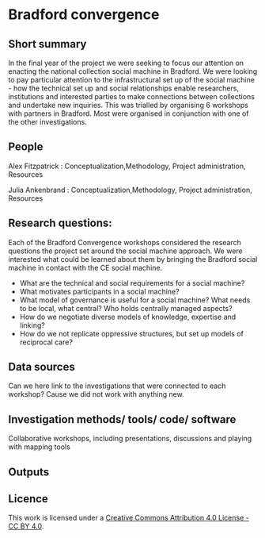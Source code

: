 # Bradford convergence

## Short summary
In the final year of the project we were seeking to focus our attention on enacting the national collection social machine in Bradford. We were looking to pay particular attention to the infrastructural set up of the social machine - how the technical set up and social relationships enable researchers, institutions and interested parties to make connections between collections and undertake new inquiries. This was trialled by organising 6 workshops with partners in Bradford. Most were organised in conjunction with one of the other investigations. 



## People 

Alex Fitzpatrick : Conceptualization,Methodology, Project administration, Resources

Julia Ankenbrand : Conceptualization,Methodology, Project administration, Resources



## Research questions:
Each of the Bradford Convergence workshops considered the research questions the project set around the social machine approach. We were interested what could be learned about them by bringing the Bradford social machine in contact with the CE social machine.

- What are the technical and social requirements for a social machine?
- What motivates participants in a social machine?
- What model of governance is useful for a social machine? What needs to be local, what central? Who holds centrally managed aspects?
- How do we negotiate diverse models of knowledge, expertise and linking?
- How do we not replicate oppressive structures, but set up models of reciprocal care? 
   

## Data sources 
Can we here link to the investigations that were connected to each workshop? Cause we did not work with anything new.

## Investigation methods/ tools/ code/ software
Collaborative workshops, including presentations, discussions and playing with mapping tools

## Outputs  


## Licence 
This work is licensed under a [Creative Commons Attribution 4.0 License - CC BY 4.0](https://creativecommons.org/licenses/by/4.0/).

